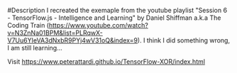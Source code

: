 #Description
I recreated the exemaple from the youtube playlist "Session 6 - TensorFlow.js - Intelligence and Learning" by Daniel Shiffman a.k.a The Coding Train (https://www.youtube.com/watch?v=N3ZnNa01BPM&list=PLRqwX-V7Uu6YIeVA3dNxbR9PYj4wV31oQ&index=9).
I think I did something wrong, I am still learning...

Visit https://www.peterattardi.github.io/TensorFlow-XOR/index.html
